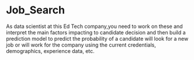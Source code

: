 # Job_Search
As data scientist at this Ed Tech company,you need to work on these and interpret the main factors impacting to candidate decision and then build a prediction model to predict the probability of a candidate will look for a new job or will work for the company using the current credentials, demographics, experience data, etc.
